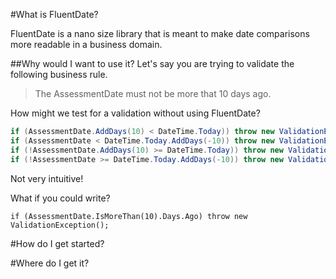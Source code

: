 #What is FluentDate?

FluentDate is a nano size library that is meant to make date comparisons more readable in a business domain.

##Why would I want to use it?
Let's say you are trying to validate the following business rule.
>The AssessmentDate must not be more that 10 days ago.

How might we test for a validation without using FluentDate?

```C#
if (AssessmentDate.AddDays(10) < DateTime.Today)) throw new ValidationException();
if (AssessmentDate < DateTime.Today.AddDays(-10)) throw new ValidationException();
if (!AssessmentDate.AddDays(10) >= DateTime.Today)) throw new ValidationException();
if (!AssessmentDate >= DateTime.Today.AddDays(-10)) throw new ValidationException();
```
Not very intuitive!

What if you could write?
```
if (AssessmentDate.IsMoreThan(10).Days.Ago) throw new ValidationException();
```
#How do I get started?



#Where do I get it?

